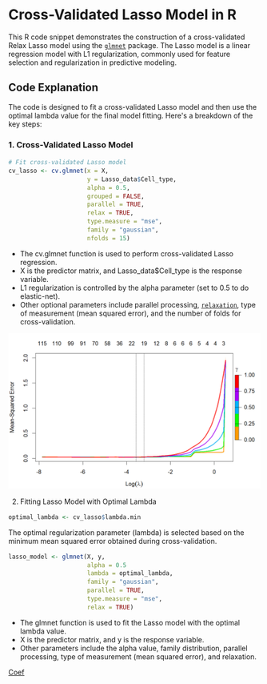 # Cross-Validated Lasso Model in R

This R code snippet demonstrates the construction of a cross-validated Relax Lasso model using the [`glmnet`](https://glmnet.stanford.edu/index.html) package. 
The Lasso model is a linear regression model with L1 regularization, commonly used for feature selection and regularization in predictive modeling.

## Code Explanation

The code is designed to fit a cross-validated Lasso model and then use the optimal lambda value for the final model fitting. Here's a breakdown of the key steps:

### 1. Cross-Validated Lasso Model

```R
# Fit cross-validated Lasso model
cv_lasso <- cv.glmnet(x = X,
                      y = Lasso_data$Cell_type, 
                      alpha = 0.5, 
                      grouped = FALSE,
                      parallel = TRUE,
                      relax = TRUE,
                      type.measure = "mse",
                      family = "gaussian",
                      nfolds = 15)
```
- The cv.glmnet function is used to perform cross-validated Lasso regression.
- X is the predictor matrix, and Lasso_data$Cell_type is the response variable.
- L1 regularization is controlled by the alpha parameter (set to 0.5 to do elastic-net).
- Other optional parameters include parallel processing, [`relaxation`](https://glmnet.stanford.edu/articles/relax.html), type of measurement (mean squared error), and the number of folds for cross-validation.

![mse](mse_cv_LASSO.png)

2. Fitting Lasso Model with Optimal Lambda

```R
optimal_lambda <- cv_lasso$lambda.min
```
The optimal regularization parameter (lambda) is selected based on the minimum mean squared error obtained during cross-validation.

```R
lasso_model <- glmnet(X, y, 
                      alpha = 0.5 
                      lambda = optimal_lambda,
                      family = "gaussian",
                      parallel = TRUE,
                      type.measure = "mse",
                      relax = TRUE)
```
- The glmnet function is used to fit the Lasso model with the optimal lambda value.
- X is the predictor matrix, and y is the response variable.
- Other parameters include the alpha value, family distribution, parallel processing, type of measurement (mean squared error), and relaxation.

[Coef](coef_lasso.png)
